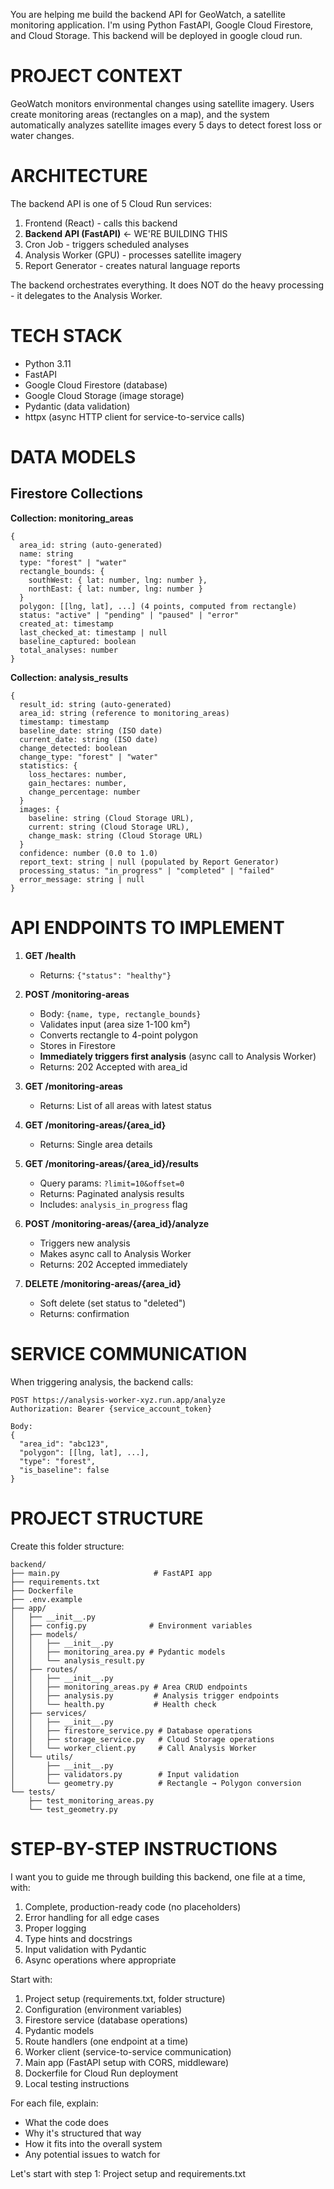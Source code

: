 You are helping me build the backend API for GeoWatch, a satellite monitoring application. I'm using Python FastAPI, Google Cloud Firestore, and Cloud Storage. This backend will be deployed in google cloud run.

# PROJECT CONTEXT

GeoWatch monitors environmental changes using satellite imagery. Users create monitoring areas (rectangles on a map), and the system automatically analyzes satellite images every 5 days to detect forest loss or water changes.

# ARCHITECTURE

The backend API is one of 5 Cloud Run services:
1. Frontend (React) - calls this backend
2. **Backend API (FastAPI)** ← WE'RE BUILDING THIS
3. Cron Job - triggers scheduled analyses
4. Analysis Worker (GPU) - processes satellite imagery
5. Report Generator - creates natural language reports

The backend orchestrates everything. It does NOT do the heavy processing - it delegates to the Analysis Worker.

# TECH STACK

- Python 3.11
- FastAPI
- Google Cloud Firestore (database)
- Google Cloud Storage (image storage)
- Pydantic (data validation)
- httpx (async HTTP client for service-to-service calls)

# DATA MODELS

## Firestore Collections

**Collection: monitoring_areas**
```
{
  area_id: string (auto-generated)
  name: string
  type: "forest" | "water"
  rectangle_bounds: {
    southWest: { lat: number, lng: number },
    northEast: { lat: number, lng: number }
  }
  polygon: [[lng, lat], ...] (4 points, computed from rectangle)
  status: "active" | "pending" | "paused" | "error"
  created_at: timestamp
  last_checked_at: timestamp | null
  baseline_captured: boolean
  total_analyses: number
}
```

**Collection: analysis_results**
```
{
  result_id: string (auto-generated)
  area_id: string (reference to monitoring_areas)
  timestamp: timestamp
  baseline_date: string (ISO date)
  current_date: string (ISO date)
  change_detected: boolean
  change_type: "forest" | "water"
  statistics: {
    loss_hectares: number,
    gain_hectares: number,
    change_percentage: number
  }
  images: {
    baseline: string (Cloud Storage URL),
    current: string (Cloud Storage URL),
    change_mask: string (Cloud Storage URL)
  }
  confidence: number (0.0 to 1.0)
  report_text: string | null (populated by Report Generator)
  processing_status: "in_progress" | "completed" | "failed"
  error_message: string | null
}
```

# API ENDPOINTS TO IMPLEMENT

1. **GET /health**
   - Returns: `{"status": "healthy"}`

2. **POST /monitoring-areas**
   - Body: `{name, type, rectangle_bounds}`
   - Validates input (area size 1-100 km²)
   - Converts rectangle to 4-point polygon
   - Stores in Firestore
   - **Immediately triggers first analysis** (async call to Analysis Worker)
   - Returns: 202 Accepted with area_id

3. **GET /monitoring-areas**
   - Returns: List of all areas with latest status

4. **GET /monitoring-areas/{area_id}**
   - Returns: Single area details

5. **GET /monitoring-areas/{area_id}/results**
   - Query params: `?limit=10&offset=0`
   - Returns: Paginated analysis results
   - Includes: `analysis_in_progress` flag

6. **POST /monitoring-areas/{area_id}/analyze**
   - Triggers new analysis
   - Makes async call to Analysis Worker
   - Returns: 202 Accepted immediately

7. **DELETE /monitoring-areas/{area_id}**
   - Soft delete (set status to "deleted")
   - Returns: confirmation

# SERVICE COMMUNICATION

When triggering analysis, the backend calls:
```
POST https://analysis-worker-xyz.run.app/analyze
Authorization: Bearer {service_account_token}

Body:
{
  "area_id": "abc123",
  "polygon": [[lng, lat], ...],
  "type": "forest",
  "is_baseline": false
}
```

# PROJECT STRUCTURE

Create this folder structure:
```
backend/
├── main.py                     # FastAPI app
├── requirements.txt
├── Dockerfile
├── .env.example
├── app/
│   ├── __init__.py
│   ├── config.py              # Environment variables
│   ├── models/
│   │   ├── __init__.py
│   │   ├── monitoring_area.py # Pydantic models
│   │   └── analysis_result.py
│   ├── routes/
│   │   ├── __init__.py
│   │   ├── monitoring_areas.py # Area CRUD endpoints
│   │   ├── analysis.py         # Analysis trigger endpoints
│   │   └── health.py           # Health check
│   ├── services/
│   │   ├── __init__.py
│   │   ├── firestore_service.py # Database operations
│   │   ├── storage_service.py   # Cloud Storage operations
│   │   └── worker_client.py     # Call Analysis Worker
│   └── utils/
│       ├── __init__.py
│       ├── validators.py        # Input validation
│       └── geometry.py          # Rectangle → Polygon conversion
└── tests/
    ├── test_monitoring_areas.py
    └── test_geometry.py
```

# STEP-BY-STEP INSTRUCTIONS

I want you to guide me through building this backend, one file at a time, with:

1. Complete, production-ready code (no placeholders)
2. Error handling for all edge cases
3. Proper logging
4. Type hints and docstrings
5. Input validation with Pydantic
6. Async operations where appropriate

Start with:
1. Project setup (requirements.txt, folder structure)
2. Configuration (environment variables)
3. Firestore service (database operations)
4. Pydantic models
5. Route handlers (one endpoint at a time)
6. Worker client (service-to-service communication)
7. Main app (FastAPI setup with CORS, middleware)
8. Dockerfile for Cloud Run deployment
9. Local testing instructions

For each file, explain:
- What the code does
- Why it's structured that way
- How it fits into the overall system
- Any potential issues to watch for

Let's start with step 1: Project setup and requirements.txt